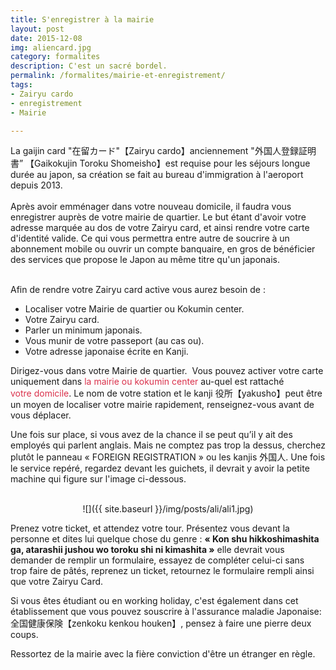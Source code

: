 ```yaml
---
title: S'enregistrer à la mairie
layout: post
date: 2015-12-08
img: aliencard.jpg
category: formalites
description: C'est un sacré bordel.
permalink: /formalites/mairie-et-enregistrement/
tags:
- Zairyu cardo
- enregistrement
- Mairie

---
```


<div>La gaijin card "在留カード"【Zairyu cardo】anciennement "外国人登録証明書” 【Gaikokujin Toroku Shomeisho】est requise pour les séjours longue durée au japon, sa création se fait au bureau d'immigration à l'aeroport depuis 2013.</div><br>

<div>Après avoir emménager dans votre nouveau domicile, il faudra vous enregistrer auprès de votre mairie de quartier. Le but étant d'avoir votre adresse marquée au dos de votre Zairyu card, et ainsi rendre votre carte d'identité valide. Ce qui vous permettra entre autre de soucrire à un abonnement mobile ou ouvrir un compte banquaire, en gros de bénéficier des services que propose le Japon au même titre qu'un japonais.</div>

<div><br></div>

Afin de rendre votre Zairyu card active vous aurez besoin de :



*   Localiser votre Mairie de quartier ou Kokumin center.
*   Votre Zairyu card.
*   Parler un minimum japonais.
*   Vous munir de votre passeport (au cas ou). 
*   Votre adresse japonaise écrite en Kanji.



Dirigez-vous dans votre Mairie de quartier.  Vous pouvez activer votre carte uniquement dans <span style="color: #da314b;">la mairie ou kokumin center</span> au-quel est rattaché <span style="color: #da314b;">votre domicile</span>. Le nom de votre station et le kanji 役所【yakusho】peut être un moyen de localiser votre mairie rapidement, renseignez-vous avant de vous déplacer.    

Une fois sur place, si vous avez de la chance il se peut qu’il y ait des employés qui parlent anglais. Mais ne comptez pas trop la dessus, cherchez plutôt le panneau « FOREIGN REGISTRATION » ou les kanjis 外国人. Une fois le service repéré, regardez devant les guichets, il devrait y avoir la petite machine qui figure sur l'image ci-dessous.   
<br>
<div style="text-align:center" markdown="1">

 ![]({{ site.baseurl }}/img/posts/ali/ali1.jpg)

</div>



Prenez votre ticket, et attendez votre tour. Présentez vous devant la personne et dites lui quelque chose du genre : <span class="spotlight">**« Kon shu hikkoshimashita ga, atarashii jushou wo toroku shi ni kimashita »**</span> elle devrait vous demander de remplir un formulaire, essayez de compléter celui-ci sans trop faire de pâtés, reprenez un ticket, retournez le formulaire rempli ainsi que votre Zairyu Card.

Si vous êtes étudiant ou en working holiday, c'est également dans cet établissement que vous pouvez souscrire à l'assurance maladie Japonaise: 全国健康保険【zenkoku kenkou houken】, pensez à faire une pierre deux coups.

Ressortez de la mairie avec la fière conviction d'être un étranger en règle. 

